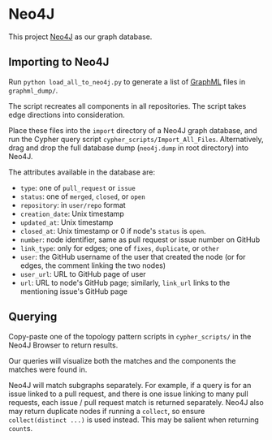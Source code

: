 # Neo4J

This project [Neo4J](https://neo4j.com/) as our graph database.

## Importing to Neo4J

Run `python load_all_to_neo4j.py` to generate a list of [GraphML](http://graphml.graphdrawing.org/) files in `graphml_dump/`.

The script recreates all components in all repositories. The script takes edge directions into consideration.

Place these files into the `import` directory of a Neo4J graph database, and run the Cypher query script `cypher_scripts/Import_All_Files`. Alternatively, drag and drop the full database dump (`neo4j.dump` in root directory) into Neo4J.

The attributes available in the database are:
- `type`: one of `pull_request` or `issue`
- `status`: one of `merged`, `closed`, or `open`
- `repository`: in `user/repo` format
- `creation_date`: Unix timestamp
- `updated_at`: Unix timestamp
- `closed_at`: Unix timestamp or 0 if node's `status` is `open`.
- `number`: node identifier, same as pull request or issue number on GitHub
- `link_type`: only for edges; one of `fixes`, `duplicate`, or `other`
- `user`: the GitHub username of the user that created the node (or for edges, the comment linking the two nodes)
- `user_url`: URL to GitHub page of user
- `url`: URL to node's GitHub page; similarly, `link_url` links to the mentioning issue's GitHub page

## Querying

Copy-paste one of the topology pattern scripts in `cypher_scripts/` in the Neo4J Browser to return results.

Our queries will visualize both the matches and the components the matches were found in.

Neo4J will match subgraphs separately. For example, if a query is for an issue linked to a pull request, and there is one issue linking to many pull requests, each issue / pull request match is returned separately. Neo4J also may return duplicate nodes if running a `collect`, so ensure `collect(distinct ...)` is used instead. This may be salient when returning `count`s.

